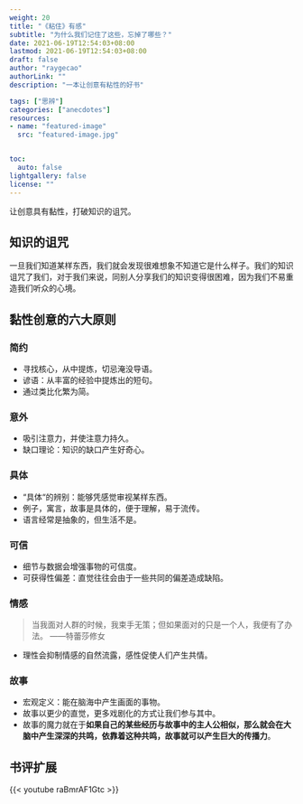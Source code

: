 ```yaml
---
weight: 20
title: "《粘住》有感"
subtitle: "为什么我们记住了这些，忘掉了哪些？"
date: 2021-06-19T12:54:03+08:00
lastmod: 2021-06-19T12:54:03+08:00
draft: false
author: "raygecao"
authorLink: ""
description: "一本让创意有粘性的好书"

tags: ["思辨"]
categories: ["anecdotes"]
resources:
- name: "featured-image"
  src: "featured-image.jpg"


toc:
  auto: false
lightgallery: false
license: ""
---
```


让创意具有黏性，打破知识的诅咒。
<!--more-->

## 知识的诅咒

一旦我们知道某样东西，我们就会发现很难想象不知道它是什么样子。我们的知识诅咒了我们，对于我们来说，同别人分享我们的知识变得很困难，因为我们不易重造我们听众的心境。

## 黏性创意的六大原则

### 简约

- 寻找核心，从中提炼，切忌淹没导语。
- 谚语：从丰富的经验中提炼出的短句。
- 通过类比化繁为简。

### 意外

- 吸引注意力，并使注意力持久。
- 缺口理论：知识的缺口产生好奇心。

### 具体

- “具体“的辨别：能够凭感觉审视某样东西。
- 例子，寓言，故事是具体的，便于理解，易于流传。
- 语言经常是抽象的，但生活不是。

### 可信

- 细节与数据会增强事物的可信度。
- 可获得性偏差：直觉往往会由于一些共同的偏差造成缺陷。

### 情感

> 当我面对人群的时候，我束手无策；但如果面对的只是一个人，我便有了办法。 ——特蕾莎修女

- 理性会抑制情感的自然流露，感性促使人们产生共情。

### 故事

- 宏观定义：能在脑海中产生画面的事物。
- 故事以更少的直觉，更多戏剧化的方式让我们参与其中。
- 故事的魔力就在于**如果自己的某些经历与故事中的主人公相似，那么就会在大脑中产生深深的共鸣，依靠着这种共鸣，故事就可以产生巨大的传播力**。



## 书评扩展

{{< youtube raBmrAF1Gtc >}}


